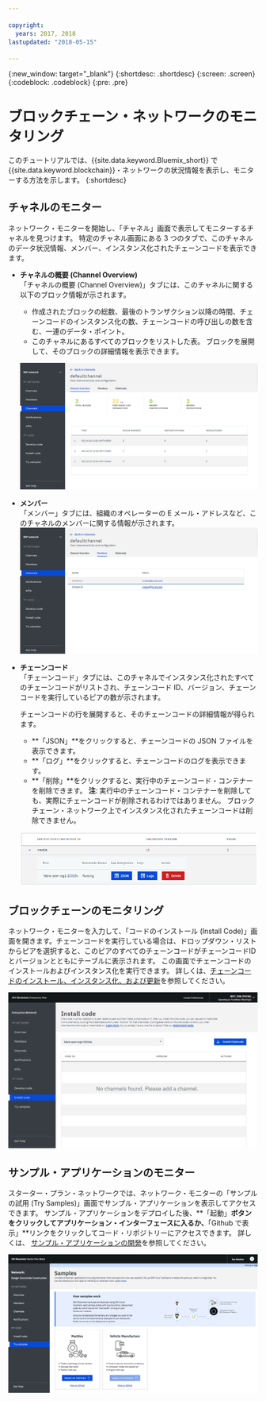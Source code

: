 ```yaml
---

copyright:
  years: 2017, 2018
lastupdated: "2018-05-15"

---
```


{:new_window: target="_blank"}
{:shortdesc: .shortdesc}
{:screen: .screen}
{:codeblock: .codeblock}
{:pre: .pre}

# ブロックチェーン・ネットワークのモニタリング

このチュートリアルでは、{{site.data.keyword.Bluemix_short}} で{{site.data.keyword.blockchain}}・ネットワークの状況情報を表示し、モニターする方法を示します。
{:shortdesc}


## チャネルのモニター

ネットワーク・モニターを開始し、「チャネル」画面で表示してモニターするチャネルを見つけます。  特定のチャネル画面にある 3 つのタブで、このチャネルのデータ状況情報、メンバー、インスタンス化されたチェーンコードを表示できます。

* **チャネルの概要 (Channel Overview)**  
  「チャネルの概要 (Channel Overview)」タブには、このチャネルに関する以下のブロック情報が示されます。
    * 作成されたブロックの総数、最後のトランザクション以降の時間、チェーンコードのインスタンス化の数、チェーンコードの呼び出しの数を含む、一連のデータ・ポイント。
    * このチャネルにあるすべてのブロックをリストした表。  ブロックを展開して、そのブロックの詳細情報を表示できます。  

  ![チャネルの概要](../images/channel_overview_detail.png "チャネルの概要")  

* **メンバー**  
  「メンバー」タブには、組織のオペレーターの E メール・アドレスなど、このチャネルのメンバーに関する情報が示されます。![チャネル・メンバー](../images/channel_members.png "チャネル・メンバー")  

* **チェーンコード**  
  「チェーンコード」タブには、このチャネルでインスタンス化されたすべてのチェーンコードがリストされ、チェーンコード ID、バージョン、チェーンコードを実行しているピアの数が示されます。   

  チェーンコードの行を展開すると、そのチェーンコードの詳細情報が得られます。  
    * **「JSON」**をクリックすると、チェーンコードの JSON ファイルを表示できます。
    * **「ログ」**をクリックすると、チェーンコードのログを表示できます。
    * **「削除」**をクリックすると、実行中のチェーンコード・コンテナーを削除できます。
    **注**: 実行中のチェーンコード・コンテナーを削除しても、実際にチェーンコードが削除されるわけではありません。 ブロックチェーン・ネットワーク上でインスタンス化されたチェーンコードは削除できません。

  ![チャネル・チェーンコード](../images/channel_chaincode.png "チャネル・チェーンコード")


## ブロックチェーンのモニタリング

ネットワーク・モニターを入力して、「コードのインストール (Install Code)」画面を開きます。チェーンコードを実行している場合は、ドロップダウン・リストからピアを選択すると、このピアのすべてのチェーンコードがチェーンコードID とバージョンとともにテーブルに表示されます。  この画面でチェーンコードのインストールおよびインスタンス化を実行できます。  詳しくは、[チェーンコードのインストール、インスタンス化、および更新](install_instantiate_chaincode.html)を参照してください。

  ![チェーンコード](../images/chaincode_install_overview.png "チェーンコード")


## サンプル・アプリケーションのモニター

スターター・プラン・ネットワークでは、ネットワーク・モニターの「サンプルの試用 (Try Samples)」画面でサンプル・アプリケーションを表示してアクセスできます。  サンプル・アプリケーションをデプロイした後、**「起動」**ボタンをクリックしてアプリケーション・インターフェースに入るか、**「Github で表示」**リンクをクリックしてコード・リポジトリーにアクセスできます。  詳しくは、
[サンプル・アプリケーションの開発](prebuilt_samples.html)を参照してください。

  ![サンプル・アプリケーション](../images/sampleappflow0.png "サンプル・アプリケーション")
